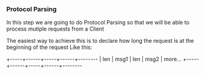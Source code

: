 ### Protocol Parsing

In this step we are going to do Protocol Parsing so that 
we will be able to process mutiple requests from a Client

The easiest way to achieve this is to declare how long the request
is at the beginning of the request
Like this:

+-----+------+-----+------+--------
| len | msg1 | len | msg2 | more...
+-----+------+-----+------+--------

